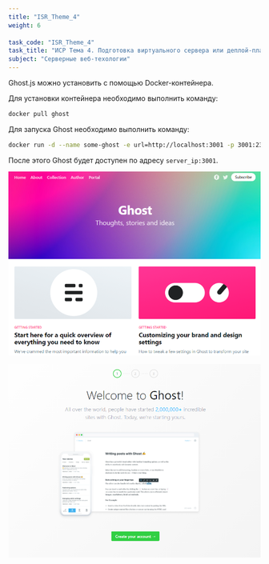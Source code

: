 ```yaml
---
title: "ISR_Theme_4"
weight: 6

task_code: "ISR_Theme_4"
task_title: "ИСР Тема 4. Подготовка виртуального сервера или деплой-платформы для публикации веб-ресурса на основе Ghost.js"
subject: "Серверные веб-техологии"
---
```


Ghost.js можно установить с помощью Docker-контейнера.

Для установки контейнера необходимо выполнить команду:

```bash
docker pull ghost
```

Для запуска Ghost необходимо выполнить команду:

```bash
docker run -d --name some-ghost -e url=http://localhost:3001 -p 3001:2368 ghost
```

После этого Ghost будет доступен по адресу `server_ip:3001`.

![ИСР тема 4 задание 1](./isr-4-screenshots/4-1.png)

![ИСР тема 4 задание 2](./isr-4-screenshots/4-2.png)

